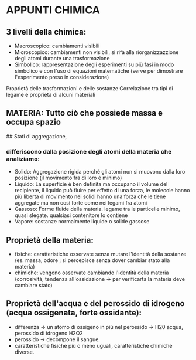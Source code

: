 # APPUNTI CHIMICA

## 3 livelli della chimica:

- Macroscopico: cambiamenti visibili
- Microscopico: cambiamenti non visibili, si rifà alla riorganizzazzione degli atomi durante una trasformazione
- Simbolico: rappresentazione degli esperimenti su più fasi in modo simbolico e con l'uso di equazioni matematiche (serve per dimostrare l'esperimento preso in considerazione)

Proprietà delle trasformazioni e delle sostanze
Correlazione tra tipi di legame e proprietà di alcuni materiali

## MATERIA: Tutto ciò che possiede massa e occupa spazio

## Stati di aggregazione,

### differiscono dalla posizione degli atomi della materia che analiziamo:

- Solido: Aggregazione rigida perchè gli atomi non si muovono dalla loro posizione (il movimento fra di loro è minimo)
- Liquido: La superficie è ben definita ma occupano il volume del recipiente, il liquido può fluire per effetto di una forza, le molecole hanno più libertà di movimento nei solidi hanno una forza che le tiene aggregate ma non così forte come nei legami fra atomi
- Gassoso: Forme fluide della materia. legame tra le particelle minimo, quasi slegate. qualsiasi contenitore lo contiene
- Vapore: sostanze normalmente liquide o solide gassose

## Proprietà della materia:

- fisiche: caratteristiche osservate senza mutare l'identità della sostanze (es. massa, odore ; si percepisce senza dover cambiar stato alla materia)
- chimiche: vengono osservate cambiando l'identità della materia (corrosività, tendenza all'ossidazione -> per verificarta la materia deve cambiare stato)

## Proprietà dell'acqua e del perossido di idrogeno (acqua ossigenata, forte ossidante):

- differenza -> un atomo di ossigeno in più nel perossido -> H20 acqua, perossido di idrogeno H2O2
- perossido -> decompone il sangue.
- caratteristiche fisiche più o meno uguali, caratteristiche chimiche diverse.
